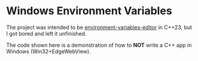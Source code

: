 # Windows Environment Variables

The project was intended to be [environment-variables-editor][eve] in C++23, but I got bored and left it unfinished.

The code shown here is a demonstration of how to **NOT** write a C++ app in Windows (Win32+EdgeWebView).

<!-- Reference Links -->
[eve]: https://github.com/flipeador/environment-variables-editor

